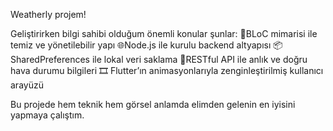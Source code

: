 Weatherly projem!

Geliştirirken bilgi sahibi olduğum önemli konular şunlar:
🚀BLoC mimarisi ile temiz ve yönetilebilir yapı
🌐Node.js ile kurulu backend altyapısı
📦SharedPreferences ile lokal veri saklama
🔗RESTful API ile anlık ve doğru hava durumu bilgileri
🎞️ Flutter’ın animasyonlarıyla zenginleştirilmiş kullanıcı arayüzü

Bu projede hem teknik hem görsel anlamda elimden gelenin en iyisini yapmaya çalıştım.
